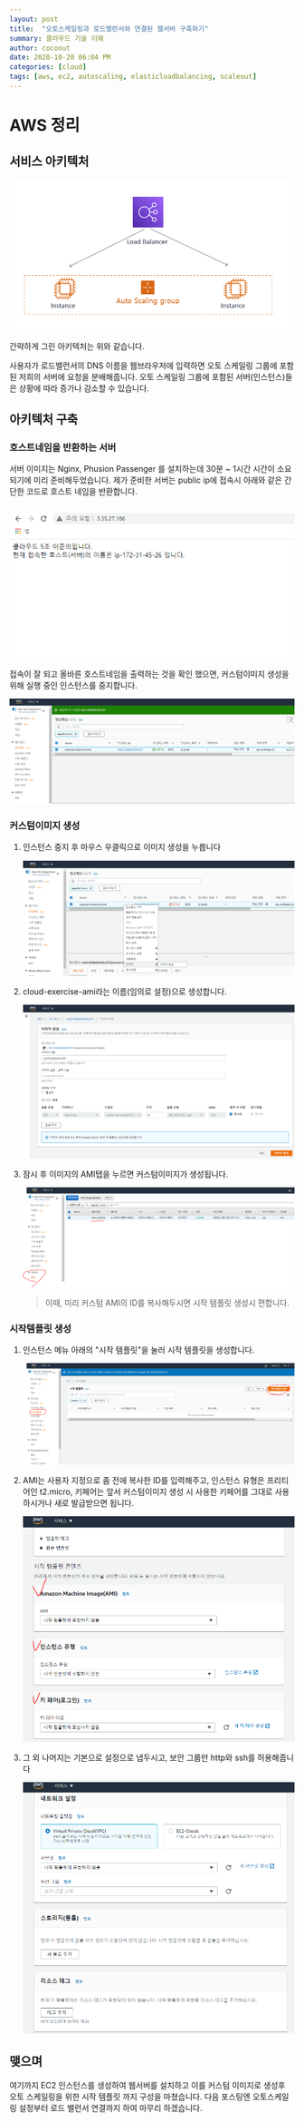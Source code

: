 ```yaml
---
layout: post
title:  "오토스케일링과 로드밸런서와 연결된 웹서버 구축하기"
summary: 클라우드 기술 이해
author: coconut
date: 2020-10-20 06:04 PM
categories: [cloud]
tags: [aws, ec2, autoscaling, elasticloadbalancing, scaleout]
---
```


# AWS 정리

## 서비스 아키텍처

![](assets/img/post/loadbalancer.png)

간략하게 그린 아키텍처는 위와 같습니다. 

사용자가 로드밸런서의 DNS 이름을 웹브라우저에 입력하면 오토 스케일링 그룹에 포함된 저희의 서버에 요청을 분배해줍니다. 오토 스케일링 그룹에 포함된 서버(인스턴스)들은 상황에 따라 증가나 감소할 수 있습니다.



## 아키텍처 구축

### 호스트네임을 반환하는 서버

서버 이미지는 Nginx, Phusion Passenger 를 설치하는데 30분 ~ 1시간 시간이 소요되기에 미리 준비해두었습니다. 제가 준비한 서버는 public ip에 접속시 아래와 같은 간단한 코드로 호스트 네임을 반환합니다.

```javascript

```

![](assets/img/post/접속.png)

접속이 잘 되고 올바른 호스트네임을 출력하는 것을 확인 했으면, 커스텀이미지 생성을 위해 실행 중인 인스턴스를 중지합니다.

![](assets/img/post/인스턴스.png)

### 커스텀이미지 생성

1. 인스턴스 중지 후 마우스 우클릭으로 이미지 생성을 누릅니다

   ![](assets/img/post/인스턴트중지.png)

2. cloud-exercise-ami라는 이름(임의로 설정)으로 생성합니다.

   ![](assets/img/post/커스텀이미지생성.png)

3. 잠시 후 이미지의 AMI탭을 누르면 커스텀이미지가 생성됩니다.

   ![](assets/img/post/생성완료.png)

   > 이때, 미리 커스텀 AMI의 ID를 복사해두시면 시작 템플릿 생성시 편합니다.

### 시작템플릿 생성

1. 인스턴스 메뉴 아래의 "시작 템플릿"을 눌러 시작 템플릿을 생성합니다.

   ![](assets/img/post/시작템플릿생성.png)

2. AMI는 사용자 지정으로 좀 전에 복사한 ID를 입력해주고, 인스턴스 유형은 프리티어인 t2.micro, 키페어는 앞서 커스텀이미지 생성 시 사용한 키페어를 그대로 사용하시거나 새로 발급받으면 됩니다.

   ![](assets/img/post/시작템플릿2.png)

3. 그 외 나머지는 기본으로 설정으로 냅두시고, 보안 그룹만 http와 ssh를 허용해줍니다

   ![](assets/img/post/보안그룹.png)



## 맺으며

여기까지 EC2 인스턴스를 생성하여 웹서버를 설치하고 이를 커스텀 이미지로 생성후 오토 스케일링을 위한 시작 템플릿 까지 구성을 마쳤습니다. 다음 포스팅엔 오토스케일링 설정부터 로드 밸런서 연결까지 하여 마무리 하겠습니다.